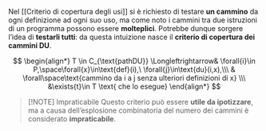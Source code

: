 Nel [[Criterio di copertura degli usi]] si è richiesto di testare **un cammino** da ogni definizione ad ogni suo uso, ma come noto i cammini tra due istruzioni di un programma possono essere **molteplici**. Potrebbe dunque sorgere l’idea di **testarli tutti**: da questa intuizione nasce il **criterio di copertura dei cammini DU**.

$$
\begin{align*}
T \in C_{\text{pathDU}} \Longleftrightarrow&
\forall{i}\in P,\space\forall{x}\in\text{def}(i),\ \forall{j}\in\text{du}(i,x),\\\
& \forall\space\text{cammino da i a j senza ulteriori definizioni di x} \\\
&\exists{t}\in T \text{ che lo esegue}
\end{align*}
$$

> [!NOTE] Impraticabile
> Questo criterio può essere **utile da ipotizzare**, ma a causa dell’esplosione combinatoria del numero dei cammini è considerato **impraticabile**.



